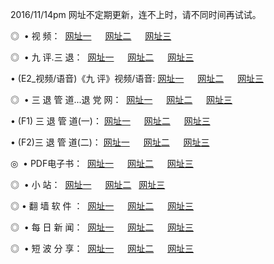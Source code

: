 2016/11/14pm 网址不定期更新，连不上时，请不同时间再试试。
<p>◎   • 视 频： 
<a href="http://nc.nazi.net/tv/" target="_blank">网址一</a> 　 
<a href="http://nc.nazi.net/9018.html" target="_blank">网址二</a> 　 
<a href="http://nc.nazi.net/9449.html" target="_blank">网址三</a></p>
<p>◎   • 九 评.三 退：  
<a href="http://nc.nazi.net/tt/" target="_blank">网址一</a> 　 
<a href="http://nc.nazi.net/v2/" target="_blank">网址二</a> 　 
<a href="http://nc.nazi.net/t/" target="_blank">网址三</a> 　</p>
<p>  • (E2_视频/语音)《九 评》视频/语音: 
<a href="http://nc.nazi.net/7738.html" target="_blank">网址一</a> 　 
<a href="http://nc.nazi.net/7614.html" target="_blank">网址二</a> 　 
<a href="http://nc.nazi.net/7633.html" target="_blank">网址三</a></p>
<p>◎   • 三 退 管 道...退 党 网：  
<a href="http://nc.nazi.net/go/8/" target="_blank">网址一</a> 　 
<a href="http://nc.nazi.net/go/8/" target="_blank">网址二</a> 　 
<a href="http://nc.nazi.net/go/8/" target="_blank">网址三</a></p>
<p>  • (F1) 三 退 管 道(一)： 
<a href="http://nc.nazi.net/dd/" target="_blank">网址一</a> 　 
<a href="http://nc.nazi.net/dd/" target="_blank">网址二</a> 　 
<a href="http://nc.nazi.net/dd/" target="_blank">网址三</a></p>
<p>  • (F2)三 退 管 道(二)： 
<a href="http://nc.nazi.net/d/" target="_blank">网址一</a> 　 
<a href="http://nc.nazi.net/d/" target="_blank">网址二</a> 　 
<a href="http://nc.nazi.net/d/" target="_blank">网址三</a></p>
<p>◎   • PDF电子书：  
<a href="http://nc.nazi.net/p/" target="_blank">网址一</a> 　 
<a href="http://nc.nazi.net/p/" target="_blank">网址二</a> 　 
<a href="http://nc.nazi.net/p/" target="_blank">网址三</a></p>
<p>◎ </span>  •  小 站：  
<a href="http://nc.nazi.net/" target="_blank">网址一</a> 　 
<a href="http://nc.nazi.net/" target="_blank">网址二</a>   
<a href="http://nc.nazi.net/" target="_blank">网址三</a></p>
<p>◎  • 翻 墙 软 件 ：  
<a href="http://nc.nazi.net/ff/" target="_blank">网址一</a> 　 
<a href="http://nc.nazi.net/ff/" target="_blank">网址二</a> 　 
<a href="http://nc.nazi.net/ff/" target="_blank">网址三</a></p>
<p>◎ </span>  • 每 日 新 闻：  
<a href="http://nc.nazi.net/day/" target="_blank">网址一</a> 　 
<a href="http://nc.nazi.net/day/" target="_blank">网址二</a> 　 
<a href="http://nc.nazi.net/day/" target="_blank">网址三</a></p>
<p>◎ </span>  • 短 波 分 享：  
<a href="http://nc.nazi.net/h/" target="_blank">网址一</a> 　 
<a href="http://nc.nazi.net/h/" target="_blank">网址二</a> 　 
<a href="http://nc.nazi.net/h/" target="_blank">网址三</a></p>
